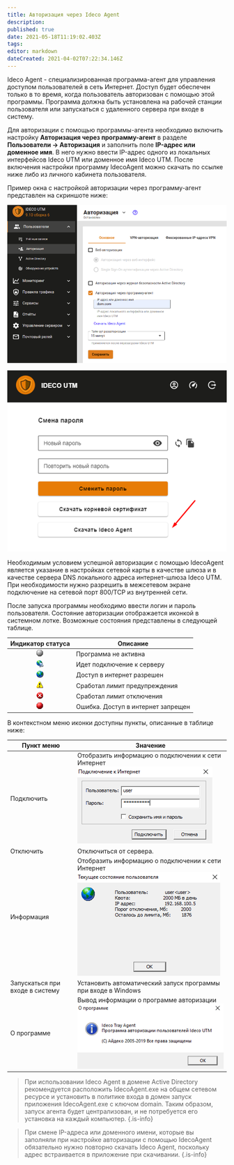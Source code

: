 ```yaml
---
title: Авторизация через Ideco Agent
description: 
published: true
date: 2021-05-18T11:19:02.403Z
tags: 
editor: markdown
dateCreated: 2021-04-02T07:22:34.146Z
---
```


Ideco Agent - специализированная программа-агент для управления доступом пользователей в сеть Интернет. Доступ будет обеспечен только в то время, когда пользователь авторизован с помощью этой программы. Программа должна быть установлена на рабочей станции пользователя или запускаться с удаленного сервера при входе в систему.

Для авторизации с помощью программы-агента необходимо включить настройку **Авторизация через программу-агент** в разделе **Пользователи -> Авторизация** и заполнить поле **IP-адрес или доменное имя**. В него нужно ввести IP-адрес одного из локальных интерфейсов Ideco UTM или доменное имя Ideco UTM. 
После включения настройки программу IdecoAgent можно скачать по ссылке ниже либо из личного кабинета пользователя.

Пример окна с настройкой авторизации через программу-агент представлен на скриншоте ниже:

![agent.png](/agent.png)

![download_agent.png](/настройка/download_agent.png)

Необходимым условием успешной авторизации с помощью IdecoAgent является указание в настройках сетевой карты в качестве шлюза и в качестве сервера DNS локального адреса интернет-шлюза Ideco UTM. При необходимости нужно разрешить в межсетевом экране подключение на сетевой порт 800/TCP из внутренней сети.

После запуска программы необходимо ввести логин и пароль пользователя. Состояние авторизации отображается иконкой в системном лотке. Возможные состояния представлены в следующей таблице.

| Индикатор статуса | Описание                                      |
|-------------------|-----------------------------------------------|
|    <center>     ![agent_1.png](/настройка/agent_1.png)          | Программа не активна                          |
|     <center>       ![agent_2.png](/настройка/agent_2.png)       | Идет подключение к серверу                    |
|     <center>    ![agent_3.png](/настройка/agent_3.png)          | Доступ в интернет разрешен                    |
|        <center>        ![agent_4.png](/настройка/agent_4.png)   | Сработал лимит предупреждения                 |
|        <center>    ![agent_5.png](/настройка/agent_5.png)       | Сработал лимит отключения                     |
|  <center>     ![agent_6.png](/настройка/agent_6.png)            |  Ошибка. Доступ в интернет запрещен |

В контекстном меню иконки доступны пункты, описанные в таблице ниже:

| Пункт меню                      | Значение                                                        |
|---------------------------------|-----------------------------------------------------------------|
| Подключить                      | Отобразить информацию о подключении к сети Интернет ![инфа_о_квоте.png](/настройка/логин_и_пароль.png)               |
| Отключить                       | Отключиться от сервера.                                         |
| Информация                      | Отобразить информацию о подключении к сети Интернет ![инфа_о_квоте.png](/настройка/инфа_о_квоте.png)                 |
| Запускаться при входе в систему | Установить автоматический запуск программы при входе в Windows |
| О программе                     | Вывод информации о программе авторизации ![о_проге.png](/настройка/о_проге.png)                       |

> При использовании Ideco Agent в домене Active Directory рекомендуется расположить IdecoAgent.exe на общем сетевом ресурсе и установить в политике входа в домен запуск приложения IdecoAgent.exe с ключом domain. Таким образом, запуск агента будет централизован, и не потребуется его установка на каждый компьютер.
{.is-info}

>При смене IP-адреса или доменного имени, которые вы заполняли при настройке авторизации с помощью IdecoAgent обязательно нужно повторно скачать Ideco Agent, поскольку адрес встраивается в приложение при скачивании.
{.is-info}

